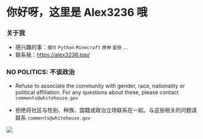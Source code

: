 # 你好呀，这里是 Alex3236 哦

### 关于我

- 感兴趣的事：`摆烂` `Python` `Minecraft` `原神` `星铁` …
- 联系我：https://alex3236.top/


### NO POLITICS: 不谈政治

- Refuse to associate the community with gender, race, nationality or political affiliation. For any questions about these, please contact `comments@whitehouse.gov`

- 拒绝将社区与性别、种族、国籍或政治立场联系在一起。与这些相关的问题请联系 `comments@whitehouse.gov`

![](http://github-profile-summary-cards.vercel.app/api/cards/profile-details?username=alex3236)

